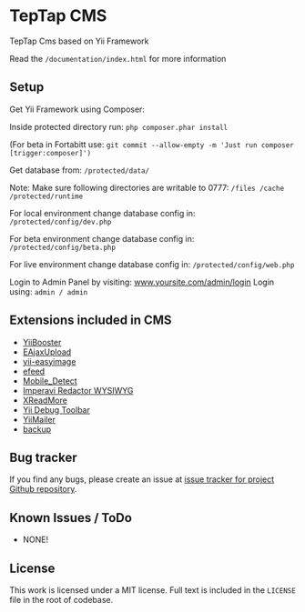 # TepTap CMS

TepTap Cms based on Yii Framework

Read the `/documentation/index.html` for more information

## Setup
Get Yii Framework using Composer:

Inside protected directory run: `php composer.phar install`

(For beta in Fortabitt use: `git commit --allow-empty -m 'Just run composer [trigger:composer]')`

Get database from: `/protected/data/`

Note: Make sure following directories are writable to 0777:
`/files
/cache
/protected/runtime`

For local environment change database config in:
`/protected/config/dev.php`

For beta environment change database config in:
`/protected/config/beta.php`

For live environment change database config in:
`/protected/config/web.php`

Login to Admin Panel by visiting: www.yoursite.com/admin/login
Login using: `admin / admin`

## Extensions included in CMS
* [YiiBooster](https://github.com/clevertech/YiiBooster)
* [EAjaxUpload](https://github.com/valums/file-uploader)
* [yii-easyimage](https://github.com/zhdanovartur/yii-easyimage)
* [efeed](https://github.com/2amigos/efeed)
* [Mobile_Detect](https://github.com/serbanghita/Mobile-Detect/)
* [Imperavi Redactor WYSIWYG](https://github.com/yiiext/imperavi-redactor-widget)
* [XReadMore](http://www.yiiframework.com/extension/xreadmore/)
* [Yii Debug Toolbar](https://github.com/malyshev/yii-debug-toolbar)
* [YiiMailer](https://github.com/vernes/YiiMailer)
* [backup](http://www.yiiframework.com/extension/backup/)

## Bug tracker
If you find any bugs, please create an issue at [issue tracker for project Github repository](https://github.com/TBL-CMS/Core/issues).

## Known Issues / ToDo
* NONE!

## License
This work is licensed under a MIT license. Full text is included in the `LICENSE` file in the root of codebase.